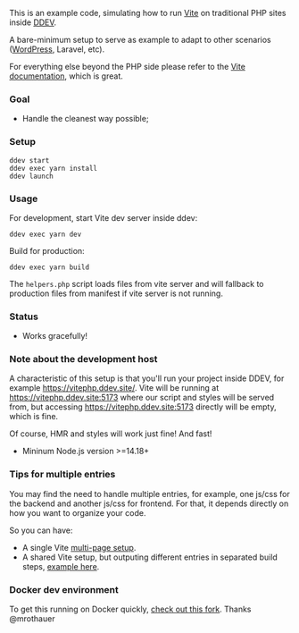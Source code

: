This is an example code, simulating how to run [Vite](https://github.com/vitejs/vite) on traditional PHP sites inside [DDEV](https://ddev.com/).

A bare-minimum setup to serve as example to adapt to other scenarios ([WordPress](https://github.com/wp-bond/boilerplate/tree/master/app/themes/boilerplate), Laravel, etc).

For everything else beyond the PHP side please refer to the [Vite documentation](https://vitejs.dev), which is great. 

### Goal

- Handle the cleanest way possible;

### Setup

```
ddev start
ddev exec yarn install
ddev launch
```

### Usage 

For development, start Vite dev server inside ddev:

	ddev exec yarn dev

Build for production:

	ddev exec yarn build

The `helpers.php` script loads files from vite server and will fallback to production files from manifest if vite server is not running.

### Status

- Works gracefully!

### Note about the development host

A characteristic of this setup is that you'll run your project inside DDEV, for example https://vitephp.ddev.site/. Vite will be running at https://vitephp.ddev.site:5173 where our script and styles will be served from, but accessing https://vitephp.ddev.site:5173 directly will be empty, which is fine.

Of course, HMR and styles will work just fine! And fast!

- Mininum Node.js version >=14.18+

### Tips for multiple entries

You may find the need to handle multiple entries, for example, one js/css for the backend and another js/css for frontend. For that, it depends directly on how you want to organize your code.

So you can have:

- A single Vite [multi-page setup](https://vitejs.dev/guide/build.html#multi-page-app).
- A shared Vite setup, but outputing different entries in separated build steps, [example here](https://github.com/wp-bond/boilerplate/blob/master/themes/boilerplate/package.json).

### Docker dev environment
To get this running on Docker quickly, [check out this fork](https://github.com/mrothauer/vite-php-setup). Thanks @mrothauer
